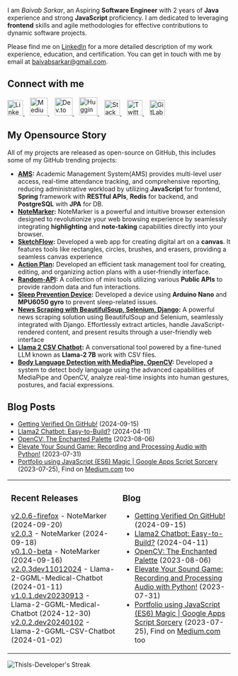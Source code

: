 I am _Baivab Sarkar_, an Aspiring **Software Engineer** with 2 years of **Java** experience and strong **JavaScript** proficiency. I am dedicated to leveraging **frontend** skills and agile methodologies for effective contributions to dynamic software projects.

Please find me on [LinkedIn](https://www.linkedin.com/in/baivabsarkar/) for a more detailed description of my work experience, education, and certification. You can get in touch with me by email at baivabsarkar@gmail.com.

## Connect with me
<a href="https://www.linkedin.com/in/baivabsarkar/">
  <img src="https://github.com/user-attachments/assets/f0b8f37c-b26d-4f99-9546-38e81d3cbb25" alt="LinkedIn" height="35"/>
</a>&nbsp;&nbsp;
<a href="https://medium.com/@baivabsarkar">
  <img src="https://github.com/user-attachments/assets/10cb0656-8833-45bb-8383-b0f3bd4a6bc4" alt="Medium" height="40"/>
</a>&nbsp;&nbsp;
<a href="https://dev.to/thisisdeveloper">
  <img src="https://github.com/user-attachments/assets/626e3d1a-1695-4436-8de1-31b2484eae21" alt="Dev.to" height="40"/>
</a>&nbsp;&nbsp;
<a href="https://huggingface.co/ThisIs-Developer">
  <img src="https://github.com/user-attachments/assets/6d6d4fb6-ab63-4dd8-8916-81d98265fdfd" alt="Hugging Face" height="41"/>
</a>&nbsp;&nbsp;
<a href="https://stackoverflow.com/users/1234567/thisis-developer">
  <img src="https://github.com/user-attachments/assets/e47aac5f-405c-4514-bbf8-9194b970d0c9" alt="Stack Overflow" height="35"/>
</a>&nbsp;&nbsp;
<a href="https://twitter.com/thisisdeveloper">
  <img src="https://github.com/user-attachments/assets/71d2959d-3ff9-4eac-ae97-95d8adcd0128" alt="Twitter" height="35"/>
</a>&nbsp;&nbsp;
<a href="https://gitlab.com/ThisIs-Developer">
  <img src="https://github.com/user-attachments/assets/f3f0ee7a-d80d-4508-9692-3ec78f75193e" alt="GitLab" height="35"/>
</a>


## My Opensource Story
All of my projects are released as open-source on GitHub, this includes some of my GitHub trending projects:

- **[AMS](https://github.com/ThisIs-Developer/AMS):** Academic Management System(AMS) provides multi-level user access, real-time attendance tracking, and comprehensive reporting, reducing administrative workload by utilizing **JavaScript** for frontend, **Spring** framework with **RESTful APIs**, **Redis** for backend, and **PostgreSQL** with **JPA** for DB.
- **[NoteMarker](https://github.com/ThisIs-Developer/NoteMarker-Extension):** NoteMarker is a powerful and intuitive browser extension designed to revolutionize your web browsing experience by seamlessly integrating **highlighting** and **note-taking** capabilities directly into your browser.
- **[SketchFlow](https://github.com/ThisIs-Developer/SketchFlow):** Developed a web app for creating digital art on a **canvas**. It features tools like rectangles, circles, brushes, and erasers, providing a seamless canvas experience
- **[Action Plan](https://github.com/ThisIs-Developer/Action-Plan):** Developed an efficient task management tool for creating, editing, and organizing action plans with a user-friendly interface.
- **[Random-API](https://github.com/ThisIs-Developer/Random-API):** A collection of mini tools utilizing various **Public APIs** to provide random data and fun interactions.
- **[Sleep Prevention Device](https://github.com/ThisIs-Developer/Sleep-Prevention-Device):** Developed a device using **Arduino Nano** and **MPU6050 gyro** to prevent sleep-related issues.
- **[News Scraping with BeautifulSoup, Selenium, Django](https://github.com/ThisIs-Developer/News-Scraping-using-BeautyfulSoup-Selenium-with-Django):** A powerful news scraping solution using BeautifulSoup and Selenium, seamlessly integrated with Django. Effortlessly extract articles, handle JavaScript-rendered content, and present results through a user-friendly web interface
- **[Llama 2 CSV Chatbot](https://github.com/ThisIs-Developer/Llama-2-CSV-Chatbot):** A conversational tool powered by a fine-tuned LLM known as **Llama-2 7B** work with CSV files.
- **[Body Language Detection with MediaPipe, OpenCV](https://github.com/ThisIs-Developer/Body-Language-Detection-with-MediaPipe-and-OpenCV):** Developed a system to detect body language using the advanced capabilities of MediaPipe and OpenCV, analyze real-time insights into human gestures, postures, and facial expressions.
 
## Blog Posts
- [Getting Verified On GitHub!](https://dev.to/thisisdeveloper/secure-your-github-commits-with-verification-3hja) (2024-09-15)
- [Llama2 Chatbot: Easy-to-Build?](https://dev.to/thisisdeveloper/llama-2-ggml-medical-chatbot-5043) (2024-04-11)
- [OpenCV: The Enchanted Palette](https://dev.to/thisisdeveloper/opencvthe-enchanted-palette-part-2-424k) (2023-08-06)
- [Elevate Your Sound Game: Recording and Processing Audio with Python!](https://dev.to/thisisdeveloper/record-and-process-audio-with-python-2a3b) (2023-07-31)
- [Portfolio using JavaScript (ES6) Magic | Google Apps Script Sorcery](https://dev.to/thisisdeveloper/portfolio-thisis-developer-56bf) (2023-07-25), Find on [Medium.com](https://medium.com/@baivabsarkar/portfolio-using-javascript-es6-magic-google-apps-script-sorcery-85088b926527) too

<table>
  <tr>
    <td valign="top" width="50%">
      <h3>Recent Releases</h3>
      <!-- recent_releases starts -->
      <a href="https://github.com/ThisIs-Developer/NoteMarker-Extension/releases/tag/v2.0.6-firefox">v2.0.6-firefox</a> - NoteMarker (2024-09-20)<br>
      <a href="https://github.com/ThisIs-Developer/NoteMarker-Extension/releases/tag/v2.0.3">v2.0.3</a> - NoteMarker (2024-09-18)<br>
      <a href="https://github.com/ThisIs-Developer/NoteMarker-Extension/releases/tag/v0.1.0-beta">v0.1.0-beta</a> - NoteMarker (2024-09-16)<br>
      <a href="https://github.com/ThisIs-Developer/Llama-2-GGML-CSV-Chatbot/releases/tag/v2.0.2.dev20240102">v2.0.3dev11012024</a> - Llama-2-GGML-Medical-Chatbot (2024-01-11)<br>
      <a href="https://github.com/ThisIs-Developer/Llama-2-GGML-Medical-Chatbot/releases/tag/v1.0.1.dev20230913">v1.0.1.dev20230913</a> - Llama-2-GGML-Medical-Chatbot (2024-12-30)<br>
      <a href="https://github.com/ThisIs-Developer/Llama-2-GGML-CSV-Chatbot/releases/tag/v2.0.2.dev20240102">v2.0.2.dev20240102</a> - Llama-2-GGML-CSV-Chatbot (2024-01-02)<br>
      <!-- recent_releases ends -->
    </td>
    <td valign="top" width="50%">
      <h3>Blog</h3>
      <ul>
        <li><a href="https://dev.to/thisisdeveloper/secure-your-github-commits-with-verification-3hja">Getting Verified On GitHub!</a> (2024-09-15)</li>
        <li><a href="https://dev.to/thisisdeveloper/llama-2-ggml-medical-chatbot-5043">Llama2 Chatbot: Easy-to-Build?</a> (2024-04-11)</li>
        <li><a href="https://dev.to/thisisdeveloper/opencvthe-enchanted-palette-part-2-424k">OpenCV: The Enchanted Palette</a> (2023-08-06)</li>
        <li><a href="https://dev.to/thisisdeveloper/record-and-process-audio-with-python-2a3b">Elevate Your Sound Game: Recording and Processing Audio with Python!</a> (2023-07-31)</li>
        <li><a href="https://dev.to/thisisdeveloper/portfolio-thisis-developer-56bf">Portfolio using JavaScript (ES6) Magic | Google Apps Script Sorcery</a> (2023-07-25), Find on <a href="https://medium.com/@baivabsarkar/portfolio-using-javascript-es6-magic-google-apps-script-sorcery-85088b926527">Medium.com</a> too</li>
      </ul>
    </td>
  </tr>
</table>


![ThisIs-Developer's Streak](https://github-readme-streak-stats.herokuapp.com/?user=ThisIs-Developer&theme=default&hide_border=true)
